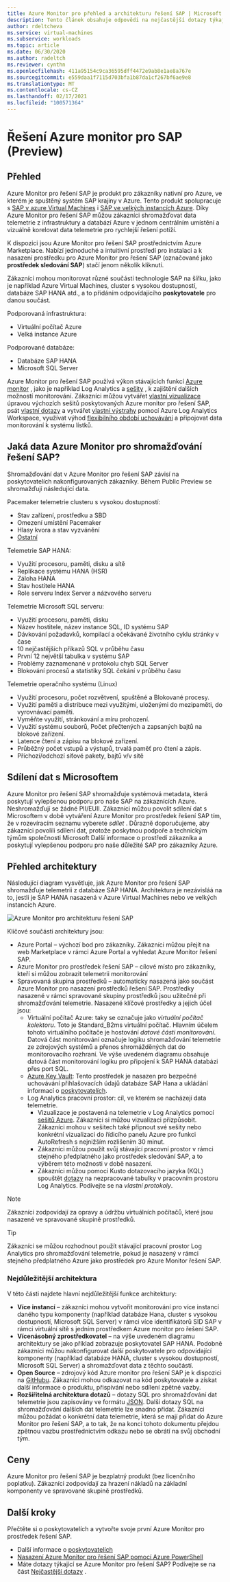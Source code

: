 ```yaml
---
title: Azure Monitor pro přehled a architekturu řešení SAP | Microsoft Docs
description: Tento článek obsahuje odpovědi na nejčastější dotazy týkající se řešení Azure monitor pro SAP.
author: rdeltcheva
ms.service: virtual-machines
ms.subservice: workloads
ms.topic: article
ms.date: 06/30/2020
ms.author: radeltch
ms.reviewer: cynthn
ms.openlocfilehash: 411a95154c9ca36595dff4472e9ab8e1ae8a767e
ms.sourcegitcommit: e559daa1f7115d703bfa1b87da1cf267bf6ae9e8
ms.translationtype: MT
ms.contentlocale: cs-CZ
ms.lasthandoff: 02/17/2021
ms.locfileid: "100571364"
---
```

# <a name="azure-monitor-for-sap-solutions-preview"></a>Řešení Azure monitor pro SAP (Preview)

## <a name="overview"></a>Přehled

Azure Monitor pro řešení SAP je produkt pro zákazníky nativní pro Azure, ve kterém je spuštěný systém SAP krajiny v Azure. Tento produkt spolupracuje s [SAP v azure Virtual Machines](./hana-get-started.md) i [SAP ve velkých instancích Azure](./hana-overview-architecture.md).
Díky Azure Monitor pro řešení SAP můžou zákazníci shromažďovat data telemetrie z infrastruktury a databází Azure v jednom centrálním umístění a vizuálně korelovat data telemetrie pro rychlejší řešení potíží.

K dispozici jsou Azure Monitor pro řešení SAP prostřednictvím Azure Marketplace. Nabízí jednoduché a intuitivní prostředí pro instalaci a k nasazení prostředku pro Azure Monitor pro řešení SAP (označované jako **prostředek sledování SAP**) stačí jenom několik kliknutí.

Zákazníci mohou monitorovat různé součásti technologie SAP na šířku, jako je například Azure Virtual Machines, cluster s vysokou dostupností, databáze SAP HANA atd., a to přidáním odpovídajícího **poskytovatele** pro danou součást.

Podporovaná infrastruktura:

- Virtuální počítač Azure
- Velká instance Azure

Podporované databáze:
- Databáze SAP HANA
- Microsoft SQL Server

Azure Monitor pro řešení SAP používá výkon stávajících funkcí [Azure monitor](../../../azure-monitor/overview.md) , jako je například Log Analytics a [sešity](../../../azure-monitor/visualize/workbooks-overview.md) , k zajištění dalších možností monitorování. Zákazníci můžou vytvářet [vlastní vizualizace](../../../azure-monitor/visualize/workbooks-overview.md#getting-started) úpravou výchozích sešitů poskytovaných Azure monitor pro řešení SAP, psát [vlastní dotazy](../../../azure-monitor/logs/log-analytics-tutorial.md) a vytvářet [vlastní výstrahy](../../../azure-monitor/alerts/tutorial-response.md) pomocí Azure Log Analytics Workspace, využívat výhod [flexibilního období uchovávání](../../../azure-monitor/logs/manage-cost-storage.md#change-the-data-retention-period) a připojovat data monitorování k systému lístků.

## <a name="what-data-does-azure-monitor-for-sap-solutions-collect"></a>Jaká data Azure Monitor pro shromažďování řešení SAP?

Shromažďování dat v Azure Monitor pro řešení SAP závisí na poskytovatelích nakonfigurovaných zákazníky. Během Public Preview se shromažďují následující data.

Pacemaker telemetrie clusteru s vysokou dostupností:
- Stav zařízení, prostředku a SBD
- Omezení umístění Pacemaker
- Hlasy kvora a stav vyzvánění
- [Ostatní](https://github.com/ClusterLabs/ha_cluster_exporter/blob/master/doc/metrics.md)

Telemetrie SAP HANA:
- Využití procesoru, paměti, disku a sítě
- Replikace systému HANA (HSR)
- Záloha HANA
- Stav hostitele HANA
- Role serveru Index Server a názvového serveru

Telemetrie Microsoft SQL serveru:
- Využití procesoru, paměti, disku
- Název hostitele, název instance SQL, ID systému SAP
- Dávkování požadavků, kompilací a očekávané životního cyklu stránky v čase
- 10 nejčastějších příkazů SQL v průběhu času
- První 12 největší tabulka v systému SAP
- Problémy zaznamenané v protokolu chyb SQL Server
- Blokování procesů a statistiky SQL čekání v průběhu času

Telemetrie operačního systému (Linux) 
- Využití procesoru, počet rozvětvení, spuštěné a Blokované procesy. 
- Využití paměti a distribuce mezi využitými, uloženými do mezipaměti, do vyrovnávací paměti. 
- Vyměňte využití, stránkování a míru prohození. 
- Využití systému souborů, Počet přečtených a zapsaných bajtů na blokové zařízení. 
- Latence čtení a zápisu na blokové zařízení. 
- Průběžný počet vstupů a výstupů, trvalá paměť pro čtení a zápis. 
- Příchozí/odchozí síťové pakety, bajtů v/v sítě 

## <a name="data-sharing-with-microsoft"></a>Sdílení dat s Microsoftem

Azure Monitor pro řešení SAP shromažďuje systémová metadata, která poskytují vylepšenou podporu pro naše SAP na zákaznících Azure. Neshromažďují se žádné PII/EUII.
Zákazníci můžou povolit sdílení dat s Microsoftem v době vytváření Azure Monitor pro prostředek řešení SAP tím, že v rozevíracím seznamu vyberete *sdílet* .
Důrazně doporučujeme, aby zákazníci povolili sdílení dat, protože poskytnou podpoře a technickým týmům společnosti Microsoft Další informace o prostředí zákazníka a poskytují vylepšenou podporu pro naše důležité SAP pro zákazníky Azure.

## <a name="architecture-overview"></a>Přehled architektury

Následující diagram vysvětluje, jak Azure Monitor pro řešení SAP shromažďuje telemetrii z databáze SAP HANA. Architektura je nezávisláá na to, jestli je SAP HANA nasazená v Azure Virtual Machines nebo ve velkých instancích Azure.

![Azure Monitor pro architekturu řešení SAP](./media/azure-monitor-sap/azure-monitor-architecture.png)

Klíčové součásti architektury jsou:
- Azure Portal – výchozí bod pro zákazníky. Zákazníci můžou přejít na web Marketplace v rámci Azure Portal a vyhledat Azure Monitor řešení SAP.
- Azure Monitor pro prostředek řešení SAP – cílové místo pro zákazníky, kteří si můžou zobrazit telemetrii monitorování
- Spravovaná skupina prostředků – automaticky nasazená jako součást Azure Monitor pro nasazení prostředků řešení SAP. Prostředky nasazené v rámci spravované skupiny prostředků jsou užitečné při shromažďování telemetrie. Nasazené klíčové prostředky a jejich účel jsou:
   - Virtuální počítač Azure: taky se označuje jako *virtuální počítač kolektoru*. Toto je Standard_B2ms virtuální počítač. Hlavním účelem tohoto virtuálního počítače je hostování *datové části monitorování*. Datová část monitorování označuje logiku shromažďování telemetrie ze zdrojových systémů a přenos shromážděných dat do monitorovacího rozhraní. Ve výše uvedeném diagramu obsahuje datová část monitorování logiku pro připojení k SAP HANA databázi přes port SQL.
   - [Azure Key Vault](../../../key-vault/general/basic-concepts.md): Tento prostředek je nasazen pro bezpečné uchovávání přihlašovacích údajů databáze SAP Hana a ukládání informací o [poskytovatelích](./azure-monitor-providers.md).
   - Log Analytics pracovní prostor: cíl, ve kterém se nacházejí data telemetrie.
      - Vizualizace je postavená na telemetrie v Log Analytics pomocí [sešitů Azure](../../../azure-monitor/visualize/workbooks-overview.md). Zákazníci si můžou vizualizaci přizpůsobit. Zákazníci mohou v sešitech také připnout své sešity nebo konkrétní vizualizaci do řídicího panelu Azure pro funkci AutoRefresh s nejnižším rozlišením 30 minut.
      - Zákazníci můžou použít svůj stávající pracovní prostor v rámci stejného předplatného jako prostředek sledování SAP, a to výběrem této možnosti v době nasazení.
      - Zákazníci můžou pomocí Kusto dotazovacího jazyka (KQL) spouštět [dotazy](../../../azure-monitor/logs/log-query-overview.md) na nezpracované tabulky v pracovním prostoru Log Analytics. Podívejte se na *vlastní protokoly*.

> [!Note]
> Zákazníci zodpovídají za opravy a údržbu virtuálních počítačů, které jsou nasazené ve spravované skupině prostředků.

> [!Tip]
> Zákazníci se můžou rozhodnout použít stávající pracovní prostor Log Analytics pro shromažďování telemetrie, pokud je nasazený v rámci stejného předplatného Azure jako prostředek pro Azure Monitor řešení SAP.

### <a name="architecture-highlights"></a>Nejdůležitější architektura

V této části najdete hlavní nejdůležitější funkce architektury:
 - **Více instancí** – zákazníci mohou vytvořit monitorování pro více instancí daného typu komponenty (například databáze Hana, cluster s vysokou dostupností, Microsoft SQL Server) v rámci více identifikátorů SID SAP v rámci virtuální sítě s jedním prostředkem Azure monitor pro řešení SAP.
 - **Vícenásobný zprostředkovatel** – na výše uvedeném diagramu architektury se jako příklad zobrazuje poskytovatel SAP HANA. Podobně zákazníci můžou nakonfigurovat další poskytovatele pro odpovídající komponenty (například databáze HANA, cluster s vysokou dostupností, Microsoft SQL Server) a shromažďovat data z těchto součástí.
 - **Open Source** – zdrojový kód Azure monitor pro řešení SAP je k dispozici na [GitHubu](https://github.com/Azure/AzureMonitorForSAPSolutions). Zákazníci mohou odkazovat na kód poskytovatele a získat další informace o produktu, přispívání nebo sdílení zpětné vazby.
 - **Rozšiřitelná architektura dotazů** – dotazy SQL pro shromažďování dat telemetrie jsou zapisovány ve formátu [JSON](https://github.com/Azure/AzureMonitorForSAPSolutions/blob/master/sapmon/content/SapHana.json). Další dotazy SQL na shromažďování dalších dat telemetrie lze snadno přidat. Zákazníci můžou požádat o konkrétní data telemetrie, která se mají přidat do Azure Monitor pro řešení SAP, a to tak, že na konci tohoto dokumentu přejdou zpětnou vazbu prostřednictvím odkazu nebo se obrátí na svůj obchodní tým.

## <a name="pricing"></a>Ceny
Azure Monitor pro řešení SAP je bezplatný produkt (bez licenčního poplatku). Zákazníci zodpovídají za hrazení nákladů na základní komponenty ve spravované skupině prostředků.

## <a name="next-steps"></a>Další kroky

Přečtěte si o poskytovatelích a vytvořte svoje první Azure Monitor pro prostředek řešení SAP.
 - Další informace o [poskytovatelích](./azure-monitor-providers.md)
 - [Nasazení Azure Monitor pro řešení SAP pomocí Azure PowerShell](azure-monitor-sap-quickstart-powershell.md)
 - Máte dotazy týkající se Azure Monitor pro řešení SAP? Podívejte se na část [Nejčastější dotazy](./azure-monitor-faq.md) .

